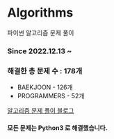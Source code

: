 # Algorithms
파이썬 알고리즘 문제 풀이
### Since 2022.12.13 ~
### 해결한 총 문제 수 : 178개
- BAEKJOON - 126개
- PROGRAMMERS - 52개

[알고리즘 문제 풀이 블로그](https://monzheld.tistory.com/category/%E2%8C%A8%EF%B8%8F%20Algorithms)
#### 모든 문제는 Python3 로 해결했습니다.
